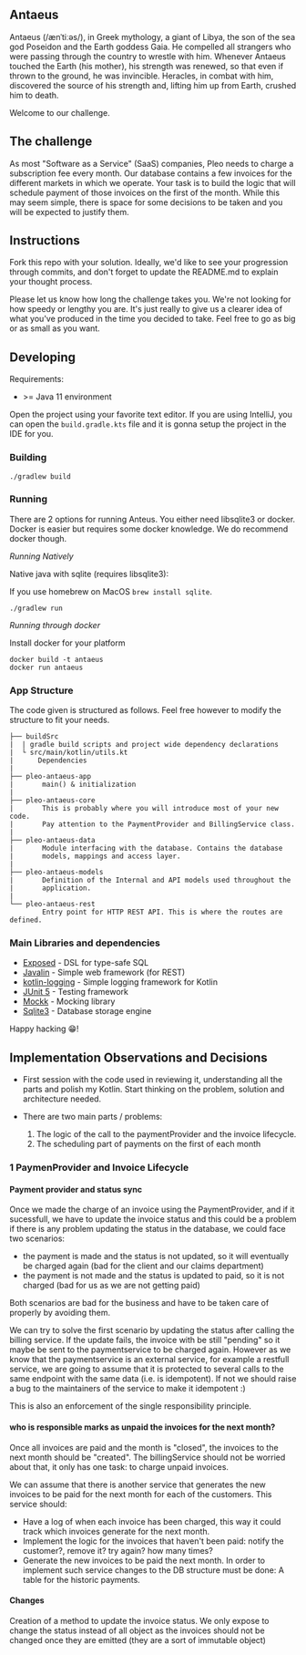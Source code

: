 ## Antaeus

Antaeus (/ænˈtiːəs/), in Greek mythology, a giant of Libya, the son of the sea god Poseidon and the Earth goddess Gaia. He compelled all strangers who were passing through the country to wrestle with him. Whenever Antaeus touched the Earth (his mother), his strength was renewed, so that even if thrown to the ground, he was invincible. Heracles, in combat with him, discovered the source of his strength and, lifting him up from Earth, crushed him to death.

Welcome to our challenge.

## The challenge

As most "Software as a Service" (SaaS) companies, Pleo needs to charge a subscription fee every month. Our database contains a few invoices for the different markets in which we operate. Your task is to build the logic that will schedule payment of those invoices on the first of the month. While this may seem simple, there is space for some decisions to be taken and you will be expected to justify them.

## Instructions

Fork this repo with your solution. Ideally, we'd like to see your progression through commits, and don't forget to update the README.md to explain your thought process.

Please let us know how long the challenge takes you. We're not looking for how speedy or lengthy you are. It's just really to give us a clearer idea of what you've produced in the time you decided to take. Feel free to go as big or as small as you want.

## Developing

Requirements:
- \>= Java 11 environment

Open the project using your favorite text editor. If you are using IntelliJ, you can open the `build.gradle.kts` file and it is gonna setup the project in the IDE for you.

### Building

```
./gradlew build
```

### Running

There are 2 options for running Anteus. You either need libsqlite3 or docker. Docker is easier but requires some docker knowledge. We do recommend docker though.

*Running Natively*

Native java with sqlite (requires libsqlite3):

If you use homebrew on MacOS `brew install sqlite`.

```
./gradlew run
```

*Running through docker*

Install docker for your platform

```
docker build -t antaeus
docker run antaeus
```

### App Structure
The code given is structured as follows. Feel free however to modify the structure to fit your needs.
```
├── buildSrc
|  | gradle build scripts and project wide dependency declarations
|  └ src/main/kotlin/utils.kt 
|      Dependencies
|
├── pleo-antaeus-app
|       main() & initialization
|
├── pleo-antaeus-core
|       This is probably where you will introduce most of your new code.
|       Pay attention to the PaymentProvider and BillingService class.
|
├── pleo-antaeus-data
|       Module interfacing with the database. Contains the database 
|       models, mappings and access layer.
|
├── pleo-antaeus-models
|       Definition of the Internal and API models used throughout the
|       application.
|
└── pleo-antaeus-rest
        Entry point for HTTP REST API. This is where the routes are defined.
```

### Main Libraries and dependencies
* [Exposed](https://github.com/JetBrains/Exposed) - DSL for type-safe SQL
* [Javalin](https://javalin.io/) - Simple web framework (for REST)
* [kotlin-logging](https://github.com/MicroUtils/kotlin-logging) - Simple logging framework for Kotlin
* [JUnit 5](https://junit.org/junit5/) - Testing framework
* [Mockk](https://mockk.io/) - Mocking library
* [Sqlite3](https://sqlite.org/index.html) - Database storage engine

Happy hacking 😁!


## Implementation Observations and Decisions

- First session with the code used in reviewing it, understanding all the parts and polish my Kotlin. Start thinking on 
the problem, solution and architecture needed. 

- There are two main parts / problems: 
  1) The logic of the call to the paymentProvider and the invoice lifecycle.
  2) The scheduling part of payments on the first of each month
 
### 1 PaymenProvider and Invoice Lifecycle
#### Payment provider and status sync

Once we made the charge of an invoice using the PaymentProvider, and if it sucessfull, we have to update the invoice
status and this could be a problem if there is any problem updating the status in the database, we could face two 
scenarios:
 
 - the payment is made and the status is not updated, so it will eventually be charged again (bad for the client and 
our claims department) 
 - the payment is not made and the status is updated to paid, so it is not charged (bad for us as we are not getting paid)

Both scenarios are bad for the business and have to be taken care of properly by avoiding them. 

We can try to solve the first scenario by updating the status after calling the billing service. If the update fails, the
invoice with be still "pending" so it maybe be sent to the paymentservice to be charged again.
However as we know that the paymentservice is an external service, for example a restfull service, we are going to 
assume that it is protected to several calls to the same endpoint with the same data (i.e. is idempotent).
If not we should raise a bug to the maintainers of the service to make it idempotent :)

This is also an enforcement of the single responsibility principle.

#### who is responsible marks as unpaid the invoices for the next month?

Once all invoices are paid and the month is "closed", the invoices to the next month should be "created". 
The billingService should not be worried about that, it only has one task: to charge unpaid invoices.

We can assume that there is another service that generates the new invoices to be paid for the next month for each of the
customers.
This service should:
- Have a log of when each invoice has been charged, this way it could track which invoices generate for the next month.
- Implement the logic for the invoices that haven't been paid: notify the customer?, remove it? try again? how many times?
- Generate the new invoices to be paid the next month.
In order to implement such service changes to the DB structure must be done: A table for the historic payments.

#### Changes
Creation of a method to update the invoice status. We only expose to change the status instead of all object as the
invoices should not be changed once they are emitted (they are a sort of immutable object)